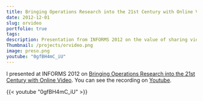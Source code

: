 ```yaml
---
title: Bringing Operations Research into the 21st Century with Online Video
date: 2012-12-01
slug: orvideo
portfolio: true
tags:
description: Presentation from INFORMS 2012 on the value of sharing videos of technical content on Youtube
Thumbnail: /projects/orvideo.png
image: preso.png
youtube: "0gfBH4mC_iU"
---
```


I presented at INFORMS 2012 on [Bringing Operations Research into the 21st Century with Online Video](https://www.youtube.com/watch?v=0gfBH4mC_iU). You can see the recording on [Youtube](https://www.youtube.com/watch?v=0gfBH4mC_iU).

{{< youtube "0gfBH4mC_iU" >}}

